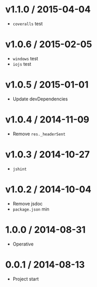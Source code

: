 v1.1.0 / 2015-04-04
==================

  * `coveralls` test

v1.0.6 / 2015-02-05
==================

  * `windows` test
  * `iojs` test

v1.0.5 / 2015-01-01
==================

  * Update devDependencies

v1.0.4 / 2014-11-09
==================

  * Remove `res._headerSent`

v1.0.3 / 2014-10-27
==================

  * `jshint`

v1.0.2 / 2014-10-04
==================

  * Remove jsdoc
  * `package.json` min

1.0.0 / 2014-08-31
==================

  * Operative

0.0.1 / 2014-08-13
==================

  * Project start

